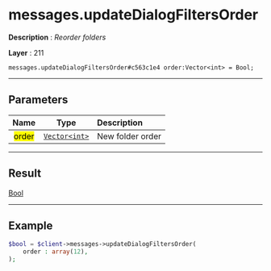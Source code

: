 # messages.updateDialogFiltersOrder

**Description** : *Reorder folders*

**Layer** : 211

```tl
messages.updateDialogFiltersOrder#c563c1e4 order:Vector<int> = Bool;
```

---

## Parameters

| Name | Type | Description |
| :---: | :---: | :--- |
| <mark>order</mark> | [`Vector<int>`](type/int) | New folder order |

---

## Result

[Bool](type/Bool)

---

## Example

```php
$bool = $client->messages->updateDialogFiltersOrder(
	order : array(12),
);
```
